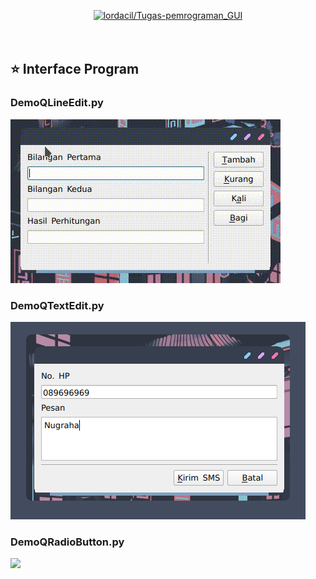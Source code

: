 <p align="center">
  <a name="top" href="#octocat-hi-there-thanks-for-visiting-">
     <img alt="lordacil/Tugas-pemrograman_GUI" height="60%" width="100%" src="https://i.ibb.co/X3mL8mn/modul5.png"/>
  </a>
  <br><br><br>
</p>

## :star: Interface Program
### DemoQLineEdit.py

![](images/gif_QLineEdit.gif)

### DemoQTextEdit.py

![](images/img_QTextEdit.png)

### DemoQRadioButton.py

![](images/gif_QRadioButton.png)

